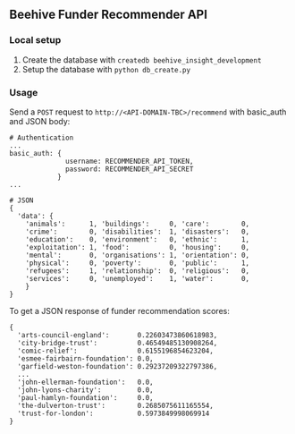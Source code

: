 ## Beehive Funder Recommender API

### Local setup
1. Create the database with `createdb beehive_insight_development`
2. Setup the database with `python db_create.py`

### Usage
Send a `POST` request to `http://<API-DOMAIN-TBC>/recommend` with basic_auth and JSON body:

```
# Authentication
...
basic_auth: {
              username: RECOMMENDER_API_TOKEN,
              password: RECOMMENDER_API_SECRET
            }
...

# JSON
{
  'data': {
    'animals':      1, 'buildings':     0, 'care':        0,
    'crime':        0, 'disabilities':  1, 'disasters':   0,
    'education':    0, 'environment':   0, 'ethnic':      1,
    'exploitation': 1, 'food':          0, 'housing':     0,
    'mental':       0, 'organisations': 1, 'orientation': 0,
    'physical':     0, 'poverty':       0, 'public':      1,
    'refugees':     1, 'relationship':  0, 'religious':   0,
    'services':     0, 'unemployed':    1, 'water':       0,
	}
}
```
To get a JSON response of funder recommendation scores:
```
{
  'arts-council-england':       0.22603473860618983,
  'city-bridge-trust':          0.46549485130908264,
  'comic-relief':               0.6155196854623204,
  'esmee-fairbairn-foundation': 0.0,
  'garfield-weston-foundation': 0.29237209322797386,
  ...
  'john-ellerman-foundation':   0.0,
  'john-lyons-charity':         0.0,
  'paul-hamlyn-foundation':     0.0,
  'the-dulverton-trust':        0.2685075611165554,
  'trust-for-london':           0.5973849998069914
}
```
